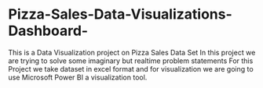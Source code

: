 # Pizza-Sales-Data-Visualizations-Dashboard-
This is a Data Visualization project on Pizza Sales Data Set
In this project we are trying to solve some imaginary but realtime problem statements
For this Project we take dataset in excel format and for visualization we are going to use Microsoft Power BI a visualization tool.
